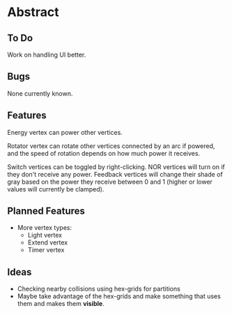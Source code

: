 Abstract
========

To Do
-----

Work on handling UI better.


Bugs
----

None currently known.


Features
--------

Energy vertex can power other vertices.

Rotator vertex can rotate other vertices connected by an arc if powered, and the speed of rotation depends on how much power it receives.

Switch vertices can be toggled by right-clicking. NOR vertices will turn on if they don't receive any power. Feedback vertices will change their shade of gray based on the power they receive between 0 and 1 (higher or lower values will currently be clamped).



Planned Features
----------------

* More vertex types:
	* Light vertex
	* Extend vertex
	* Timer vertex


Ideas
-----

* Checking nearby collisions using hex-grids for partitions
* Maybe take advantage of the hex-grids and make something that uses them and makes them **visible**.